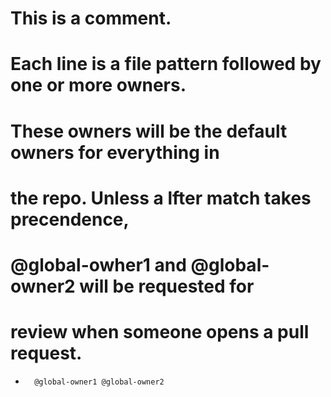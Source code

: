 # This is a comment.
# Each line is a file pattern followed by one or more owners.

# These owners will be the default owners for everything in
# the repo. Unless a lfter match takes precendence,
# @global-owher1 and @global-owner2 will be requested for
# review when someone opens a pull request.
*       @global-owner1 @global-owner2
